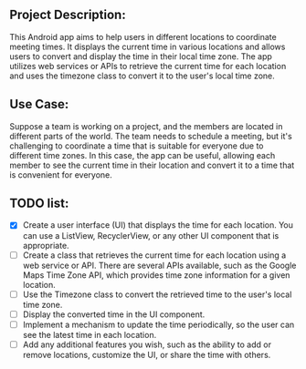 ## Project Description:
This Android app aims to help users in different locations to coordinate meeting times. It displays the current time in various locations and allows users to convert and display the time in their local time zone. The app utilizes web services or APIs to retrieve the current time for each location and uses the timezone class to convert it to the user's local time zone.

## Use Case:
Suppose a team is working on a project, and the members are located in different parts of the world. The team needs to schedule a meeting, but it's challenging to coordinate a time that is suitable for everyone due to different time zones. In this case, the app can be useful, allowing each member to see the current time in their location and convert it to a time that is convenient for everyone.


## TODO list:

- [x] Create a user interface (UI) that displays the time for each location. You can use a ListView, RecyclerView, or any other UI component that is appropriate.
- [ ] Create a class that retrieves the current time for each location using a web service or API. There are several APIs available, such as the Google Maps Time Zone API, which provides time zone information for a given location.
- [ ] Use the Timezone class to convert the retrieved time to the user's local time zone.
- [ ] Display the converted time in the UI component.
- [ ] Implement a mechanism to update the time periodically, so the user can see the latest time in each location.
- [ ] Add any additional features you wish, such as the ability to add or remove locations, customize the UI, or share the time with others.
